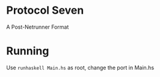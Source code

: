 # Protocol Seven
A Post-Netrunner Format

# Running
Use `runhaskell Main.hs` as root, change the port in Main.hs
